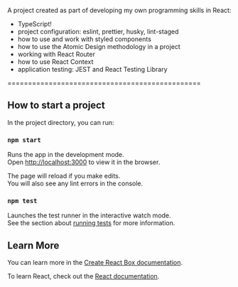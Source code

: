 A project created as part of developing my own programming skills in React:

- TypeScript!
- project configuration: eslint, prettier, husky, lint-staged
- how to use and work with styled components
- how to use the Atomic Design methodology in a project
- working with React Router
- how to use React Context
- application testing: JEST and React Testing Library



===============================================
## How to start a project

In the project directory, you can run:

### `npm start`

Runs the app in the development mode.\
Open [http://localhost:3000](http://localhost:3000) to view it in the browser.

The page will reload if you make edits.\
You will also see any lint errors in the console.

### `npm test`

Launches the test runner in the interactive watch mode.\
See the section about [running tests](https://facebook.github.io/create-react-app/docs/running-tests) for more information.


## Learn More

You can learn more in the [Create React Box documentation](https://facebook.github.io/create-react-app/docs/getting-started).

To learn React, check out the [React documentation](https://reactjs.org/).
